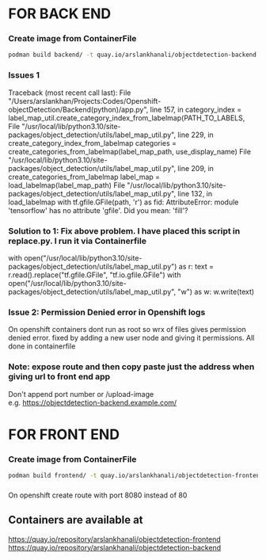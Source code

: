 # FOR BACK END
### Create image from ContainerFile
```sh
podman build backend/ -t quay.io/arslankhanali/objectdetection-backend 
```
### Issues 1

Traceback (most recent call last):
  File "/Users/arslankhan/Projects:Codes/Openshift-objectDetection/Backend(python)/app.py", line 157, in <module>
    category_index = label_map_util.create_category_index_from_labelmap(PATH_TO_LABELS,
  File "/usr/local/lib/python3.10/site-packages/object_detection/utils/label_map_util.py", line 229, in create_category_index_from_labelmap
    categories = create_categories_from_labelmap(label_map_path, use_display_name)
  File "/usr/local/lib/python3.10/site-packages/object_detection/utils/label_map_util.py", line 209, in create_categories_from_labelmap
    label_map = load_labelmap(label_map_path)
  File "/usr/local/lib/python3.10/site-packages/object_detection/utils/label_map_util.py", line 132, in load_labelmap
    with tf.gfile.GFile(path, 'r') as fid:
AttributeError: module 'tensorflow' has no attribute 'gfile'. Did you mean: 'fill'?

### Solution to 1: Fix above problem. I have placed this script in replace.py. I run it via Containerfile
with open("/usr/local/lib/python3.10/site-packages/object_detection/utils/label_map_util.py") as r:
  text = r.read().replace("tf.gfile.GFile", "tf.io.gfile.GFile")
with open("/usr/local/lib/python3.10/site-packages/object_detection/utils/label_map_util.py", "w") as w:
  w.write(text)


###  Issue 2: Permission Denied error in Openshift logs
On openshift containers dont run as root so wrx of files gives permission denied error. fixed by adding a new user node and giving it permissions. All done in containerfile


### Note: expose route and then copy paste just the address when giving url to front end app
Don't append port number or /upload-image  
e.g. https://objectdetection-backend.example.com/

# FOR FRONT END 
### Create image from ContainerFile
```sh
podman build frontend/ -t quay.io/arslankhanali/objectdetection-frontend
```
### 
On openshift create route with port 8080 instead of 80


## Containers are available at 
https://quay.io/repository/arslankhanali/objectdetection-frontend
https://quay.io/repository/arslankhanali/objectdetection-backend
